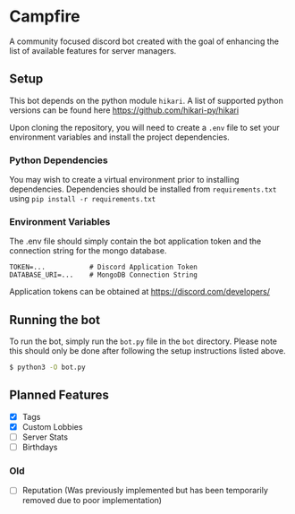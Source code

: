# Campfire

A community focused discord bot created with the goal of enhancing the list of available features for server managers.

## Setup

This bot depends on the python module `hikari`. A list of supported python versions can be found here https://github.com/hikari-py/hikari

Upon cloning the repository, you will need to create a `.env` file to set your environment variables and install the project dependencies. 

### Python Dependencies

You may wish to create a virtual environment prior to installing dependencies. Dependencies should be installed from `requirements.txt` using `pip install -r requirements.txt`

### Environment Variables

The .env file should simply contain the bot application token and the connection string for the mongo database.

```
TOKEN=...           # Discord Application Token
DATABASE_URI=...    # MongoDB Connection String
```

Application tokens can be obtained at https://discord.com/developers/

## Running the bot

To run the bot, simply run the `bot.py` file in the `bot` directory. Please note this should only be done after following the setup instructions listed above.

```bash
$ python3 -O bot.py
```

## Planned Features

- [x] Tags
- [x] Custom Lobbies
- [ ] Server Stats
- [ ] Birthdays

### Old

- [ ] Reputation    (Was previously implemented but has been temporarily removed due to poor implementation)
